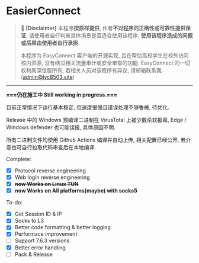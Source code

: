 # EasierConnect

> 🚫 **[Disclaimer]**
> 本程序**按原样提供**, 作者**不对程序的正确性或可靠性提供保证**, 请使用者自行判断具体场景是否适合使用该程序, **使用该程序造成的问题或后果由使用者自行承担**.
> 
> 本程序为 EasyConnect 客户端的开源实现, 旨在帮助高校学生在校外访问校内资源, 没有绕过相关流量审计或安全审查的功能. EasyConnect 的一切权利属深信服所有, 若相关人员对该程序有异议, 请邮箱联系我. (admin@lyc8503.site)

---

**===仍在施工中  Still working in progress.===**

目前正常情况下运行基本稳定, 但速度很慢且错误处理不够鲁棒, 待优化.

Release 中的 Windows 预编译二进制在 VirusTotal 上被少数杀软报毒, Edge / Windows defender 也可能误报, 具体原因不明.

所有二进制文件均使用 Github Actions 编译并自动上传, 相关配置已经公开, 若介意也可自行拉取代码审查后在本地编译.


Complete: 
- [x] Protocol reverse engineering
- [x] Web login reverse engineering
- [x] ~~**now Works on Linux TUN**~~
- [x] **now Works on All platforms(maybe) with socks5**

To-do: 
- [x] Get Session ID & IP
- [x] Socks to L3
- [x] Better code formatting & better logging
- [x] Performace improvement
- [ ] Support 7.6.3 versions
- [x] Better error handling
- [ ] Pack & Release
